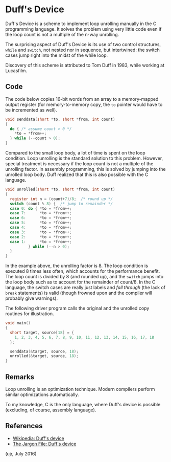 # Duff's Device

Duff's Device is a scheme to implement loop unrolling
manually in the C programming language. It solves the
problem using very little code even if the loop count
is not a multiple of the n-way unrolling.

The surprising aspect of Duff's Device is its use of
two control structures, `while` and `switch`, not
nested nor in sequence, but intertwined: the switch
cases jump right into the midst of the while loop.

Discovery of this scheme is attributed to Tom Duff in
1983, while working at Lucasfilm.

## Code

The code below copies 16-bit words from an array to a
memory-mapped output register (for memory-to-memory copy,
the `to` pointer would have to be incremented as well).

```C
void senddata(short *to, short *from, int count)
{
  do { /* assume count > 0 */
    *to = *from++;
  } while (--count > 0);
}
```

Compared to the small loop body, a lot of time is spent
on the loop condition. Loop unrolling is the standard
solution to this problem. However, special treatment
is necessary if the loop count is not a multiple of the
unrolling factor. In assembly programming, this is solved
by jumping into the unrolled loop body. Duff realized
that this is also possible with the C language.

```C
void unrolled(short *to, short *from, int count)
{
  register int n = (count+7)/8;  /* round up */
  switch (count % 8) {  /* jump to remainder */
  case 0: do { *to = *from++;
  case 7:      *to = *from++;
  case 6:      *to = *from++;
  case 5:      *to = *from++;
  case 4:      *to = *from++;
  case 3:      *to = *from++;
  case 2:      *to = *from++;
  case 1:      *to = *from++;
          } while (--n > 0);
  }
}
```

In the example above, the unrolling factor is 8.
The loop condition is executed 8 times less often,
which accounts for the performance benefit.
The loop count is divided by 8 (and rounded up),
and the `switch` jumps into the loop body such as
to account for the remainder of count/8.
In the C language, the switch cases are really
just labels and *fall through* (the lack of `break`
statements) is valid (though frowned upon and the
compiler will probably give warnings).

The following driver program calls the original
and the unrolled copy routines for illustration.

```C
void main()
{
  short target, source[18] = {
    1, 2, 3, 4, 5, 6, 7, 8, 9, 10, 11, 12, 13, 14, 15, 16, 17, 18
  };

  senddata(&target, source, 18);
  unrolled(&target, source, 18);
}
```

## Remarks

Loop unrolling is an optimization technique. Modern
compilers perform similar optimizations automatically.

To my knowledge, C is the only language, where Duff's
device is possible (excluding, of course, assembly language).

## References

- [Wikipedia: Duff's device][wiki]
- [The Jargon File: Duff's device][jargon]

[wiki]: https://en.wikipedia.org/wiki/Duff%27s_device
[jargon]: http://www.catb.org/~esr/jargon/html/D/Duffs-device.html

(ujr, July 2016)

